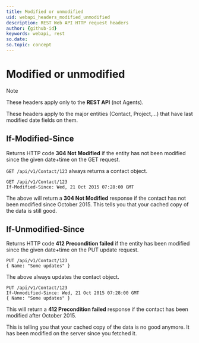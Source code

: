 ```yaml
---
title: Modified or unmodified
uid: webapi_headers_modified_unmodified
description: REST Web API HTTP request headers
author: {github-id}
keywords: webapi, rest
so.date:
so.topic: concept
---
```


# Modified or unmodified

> [!NOTE]
> These headers apply only to the **REST API** (not Agents).

These headers apply to the major entities (Contact, Project,...) that have last modified date fields on them.

## If-Modified-Since

Returns HTTP code **304 Not Modified** if the entity has not been modified since the given date+time on the GET request.

`GET /api/v1/Contact/123` always returns a contact object.

```http
GET /api/v1/Contact/123
If-Modified-Since: Wed, 21 Oct 2015 07:28:00 GMT
```

The above will return a **304 Not Modified** response if the contact has not been modified since October 2015. This tells you that your cached copy of the data is still good.

## If-Unmodified-Since

Returns HTTP code **412 Precondition failed** if the entity has been modified since the given date+time on the PUT update request.

```http
PUT /api/v1/Contact/123 
{ Name: "Some updates" }
```

The above always updates the contact object.

```http
PUT /api/v1/Contact/123
If-Unmodified-Since: Wed, 21 Oct 2015 07:28:00 GMT
{ Name: "Some updates" }
```

This will return a **412 Precondition failed** response if the contact has been modified after October 2015.

This is telling you that your cached copy of the data is no good anymore. It has been modified on the server since you fetched it.
